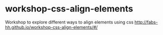 # workshop-css-align-elements
Workshop to explore different ways to align elements using css
http://fabs-hh.github.io/workshop-css-align-elements/#/
